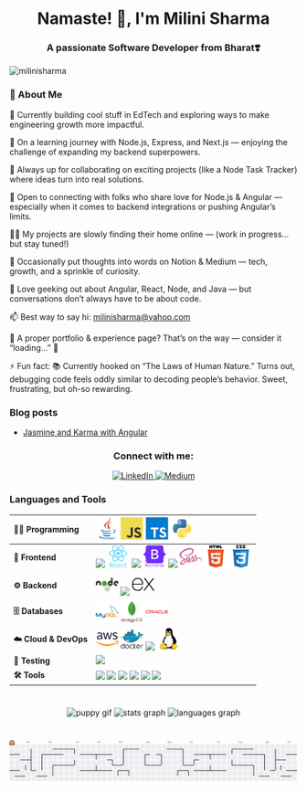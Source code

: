 <h1 align="center">Namaste! 🙏, I'm Milini Sharma</h1>
<h3 align="center">A passionate Software Developer from Bharat❣️</h3>

<p align="left"> <img src="https://komarev.com/ghpvc/?username=milinisharma&label=Profile%20views&color=0e75b6&style=flat" alt="milinisharma" /> </p>

### 🌟 About Me

🔭 Currently building cool stuff in EdTech and exploring ways to make engineering growth more impactful.

🌱 On a learning journey with Node.js, Express, and Next.js — enjoying the challenge of expanding my backend superpowers.

👯 Always up for collaborating on exciting projects (like a Node Task Tracker) where ideas turn into real solutions.

🤝 Open to connecting with folks who share love for Node.js & Angular — especially when it comes to backend integrations or pushing Angular’s limits.

👨‍💻 My projects are slowly finding their home online — (work in progress… but stay tuned!)

📝 Occasionally put thoughts into words on Notion & Medium — tech, growth, and a sprinkle of curiosity.

💬 Love geeking out about Angular, React, Node, and Java — but conversations don’t always have to be about code.

📫 Best way to say hi: milinisharma@yahoo.com

📄 A proper portfolio & experience page? That’s on the way — consider it “loading…” 🚀

⚡ Fun fact: 📚 Currently hooked on “The Laws of Human Nature.” Turns out, debugging code feels oddly similar to decoding people’s behavior. Sweet, frustrating, but oh-so rewarding.

### Blog posts
<!-- BLOG-POST-LIST:START -->
- [Jasmine and Karma with Angular](https://www.notion.so/Jasmine-and-Karma-with-Angular-1c71d52714bb804ca0d0c49ec6bd6e1b)
<!-- BLOG-POST-LIST:END -->

<h3 align="center">Connect with me:</h3>

<p align="center">
  <a href="https://linkedin.com/in/milinisharmaangulardeveloper" target="_blank">
    <img src="https://raw.githubusercontent.com/rahuldkjain/github-profile-readme-generator/master/src/images/icons/Social/linked-in-alt.svg" alt="LinkedIn" height="40" width="40"/>
  </a>
 <!-- &nbsp;&nbsp;&nbsp;
  <a href="https://instagram.com/milinisharma__" target="_blank">
    <img src="https://raw.githubusercontent.com/rahuldkjain/github-profile-readme-generator/master/src/images/icons/Social/instagram.svg" alt="Instagram" height="40" width="40"/>
  </a>
  &nbsp;&nbsp;&nbsp; -->
  <a href="https://medium.com/@milini.sharma" target="_blank">
    <img src="https://raw.githubusercontent.com/rahuldkjain/github-profile-readme-generator/master/src/images/icons/Social/medium.svg" alt="Medium" height="40" width="40"/>
  </a>
</p>


<h3 align="left">Languages and Tools</h3>

| **👩‍💻 Programming** | <div align="left"><img src="https://raw.githubusercontent.com/devicons/devicon/master/icons/java/java-original.svg" width="40"/> <img src="https://raw.githubusercontent.com/devicons/devicon/master/icons/javascript/javascript-original.svg" width="40"/> <img src="https://raw.githubusercontent.com/devicons/devicon/master/icons/typescript/typescript-original.svg" width="40"/> <img src="https://raw.githubusercontent.com/devicons/devicon/master/icons/python/python-original.svg" width="40"/></div> |
| :--- | :--- |
| **🎨 Frontend** | <div align="left"><img src="https://angular.io/assets/images/logos/angular/angular.svg" width="40"/> <img src="https://raw.githubusercontent.com/devicons/devicon/master/icons/react/react-original-wordmark.svg" width="40"/> <img src="https://cdn.worldvectorlogo.com/logos/nextjs-2.svg" width="40"/> <img src="https://raw.githubusercontent.com/devicons/devicon/master/icons/bootstrap/bootstrap-plain-wordmark.svg" width="40"/> <img src="https://www.vectorlogo.zone/logos/tailwindcss/tailwindcss-icon.svg" width="40"/> <img src="https://raw.githubusercontent.com/devicons/devicon/master/icons/sass/sass-original.svg" width="40"/> <img src="https://raw.githubusercontent.com/devicons/devicon/master/icons/html5/html5-original-wordmark.svg" width="40"/> <img src="https://raw.githubusercontent.com/devicons/devicon/master/icons/css3/css3-original-wordmark.svg" width="40"/></div> |
| **⚙️ Backend** | <div align="left"><img src="https://raw.githubusercontent.com/devicons/devicon/master/icons/nodejs/nodejs-original-wordmark.svg" width="40"/> <img src="https://www.vectorlogo.zone/logos/springio/springio-icon.svg" width="40"/> <img src="https://raw.githubusercontent.com/devicons/devicon/master/icons/express/express-original.svg" width="40"/></div> |
| **🗄️ Databases** | <div align="left"><img src="https://raw.githubusercontent.com/devicons/devicon/master/icons/mysql/mysql-original-wordmark.svg" width="40"/> <img src="https://raw.githubusercontent.com/devicons/devicon/master/icons/mongodb/mongodb-original-wordmark.svg" width="40"/> <img src="https://raw.githubusercontent.com/devicons/devicon/master/icons/oracle/oracle-original.svg" width="40"/></div> |
| **☁️ Cloud & DevOps** | <div align="left"><img src="https://raw.githubusercontent.com/devicons/devicon/master/icons/amazonwebservices/amazonwebservices-original-wordmark.svg" width="40"/> <img src="https://raw.githubusercontent.com/devicons/devicon/master/icons/docker/docker-original-wordmark.svg" width="40"/> <img src="https://www.vectorlogo.zone/logos/gnu_bash/gnu_bash-icon.svg" width="40"/> <img src="https://raw.githubusercontent.com/devicons/devicon/master/icons/linux/linux-original.svg" width="40"/></div> |
| **🧪 Testing** | <div align="left"><img src="https://www.vectorlogo.zone/logos/jasmine/jasmine-icon.svg" width="40"/></div> |
| **🛠️ Tools** | <div align="left"><img src="https://www.vectorlogo.zone/logos/git-scm/git-scm-icon.svg" width="40"/> <img src="https://www.vectorlogo.zone/logos/getpostman/getpostman-icon.svg" width="40"/> <img src="https://www.chartjs.org/media/logo-title.svg" width="40"/> <img src="https://cdn.worldvectorlogo.com/logos/arduino-1.svg" width="40"/> <img src="https://www.vectorlogo.zone/logos/figma/figma-icon.svg" width="40"/> <img src="https://www.vectorlogo.zone/logos/firebase/firebase-icon.svg" width="40"/></div> |

#
<div align="center">
  <img src="https://media.giphy.com/media/HKl5QYQF5aOdO/giphy.gif" alt="puppy gif" width="150" />
  <img src="https://github-readme-stats.vercel.app/api?username=milinisharma&hide_title=false&hide_rank=false&show_icons=true&include_all_commits=true&count_private=true&disable_animations=false&theme=dracula&locale=en&hide_border=false" height="150" alt="stats graph" />
  <img src="https://github-readme-stats.vercel.app/api/top-langs?username=milinisharma&locale=en&hide_title=false&layout=compact&card_width=320&langs_count=5&theme=dracula&hide_border=false" height="150" alt="languages graph" />
  
</div>

<!-- <img src="https://raw.githubusercontent.com/milinisharma/milinisharma/output/github-snake-dark.svg" alt="Snake animation" /> -->
#
<picture>
  <source media="(prefers-color-scheme: dark)" srcset="https://raw.githubusercontent.com/milinisharma/milinisharma/output/pacman-contribution-graph-dark.svg">
  <source media="(prefers-color-scheme: light)" srcset="https://raw.githubusercontent.com/milinisharma/milinisharma/output/pacman-contribution-graph.svg">
  <img alt="Pac-Man contribution graph" src="https://raw.githubusercontent.com/milinisharma/milinisharma/output/pacman-contribution-graph.svg">
</picture>

